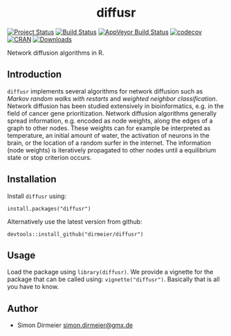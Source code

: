 <h1 align="center"> diffusr </h1>

[![Project Status](http://www.repostatus.org/badges/latest/active.svg)](http://www.repostatus.org/#active)
[![Build Status](https://travis-ci.org/dirmeier/diffusr.svg?branch=master)](https://travis-ci.org/dirmeier/diffusr)
[![AppVeyor Build Status](https://ci.appveyor.com/api/projects/status/github/dirmeier/diffusr?branch=master&svg=true)](https://ci.appveyor.com/project/dirmeier/diffusr)
[![codecov](https://codecov.io/gh/dirmeier/diffusr/branch/master/graph/badge.svg)](https://codecov.io/gh/dirmeier/diffusr)
[![CRAN](http://www.r-pkg.org/badges/version/diffusr?color=brightgreen)](https://cran.r-project.org/package=diffusr)
[![Downloads](http://cranlogs.r-pkg.org/badges/grand-total/diffusr?color=brightgreen)](https://cran.r-project.org/package=diffusr)

Network diffusion algorithms in R.

## Introduction

`diffusr` implements several algorithms for network diffusion such as *Markov random walks with restarts* and *weighted neighbor classification*. Network diffusion has been studied extensively in bioinformatics, e.g. in the field of cancer gene prioritization. Network diffusion algorithms generally spread information, e.g. encoded as node weights, along the edges of a graph to other nodes. These weights can for example be interpreted as temperature, an initial amount of water, the activation of neurons in the brain, or the location of a random surfer in the internet. The information (node weights) is iteratively propagated to other nodes until a equilibrium state or stop criterion occurs.

## Installation
 
Install `diffusr` using:
```{r}
install.packages("diffusr")
```

Alternatively use the latest version from github:
```{r}
devtools::install_github("dirmeier/diffusr") 
```

## Usage

Load the package using `library(diffusr)`. We provide a vignette for the package that can be called using: `vignette("diffusr")`.
Basically that is all you have to know.

## Author

* Simon Dirmeier <a href="simon.dirmeier@gmx.de">simon.dirmeier@gmx.de</a>
